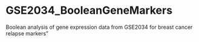 # GSE2034_BooleanGeneMarkers
Boolean analysis of gene expression data from GSE2034 for breast cancer relapse markers”
